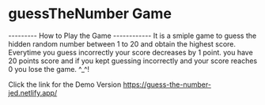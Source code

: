 # guessTheNumber Game

--------- How to Play the Game ------------
It is a smiple game to guess the hidden random number between 1 to 20 and obtain the highest score.
Everytime you guess incorrectly your score decreases by 1 point.
you have 20 points score and if you kept guessing incorrectly and your score reaches 0 you lose the game. ^_^!

Click the link for the Demo Version https://guess-the-number-jed.netlify.app/ 
